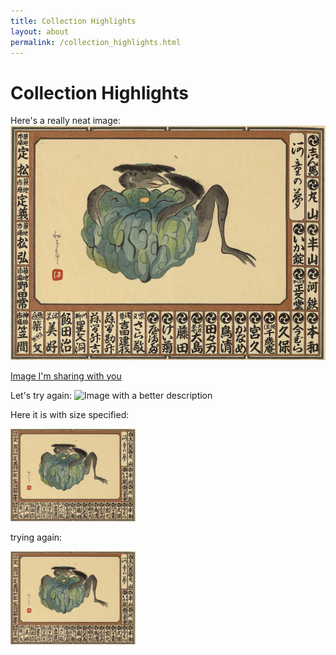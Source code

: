 ```yaml
---
title: Collection Highlights
layout: about
permalink: /collection_highlights.html
---
```



# Collection Highlights

Here's a really neat image:
![Image I'm sharing with you](/objects/coll001.jpeg)

[Image I'm sharing with you](/objects/coll001.jpeg)

Let's try again:
![Image with a better description]("https://github.com/gabrielesh/yokai-senjafuda-01/blob/main/objects/coll001.jpeg")


Here it is with size specified:

<img src="/objects/coll001.jpeg" alt="first image in collection" width="200"/>

trying again:

<img src="https://github.com/gabrielesh/yokai-senjafuda-01/blob/main/objects/coll001.jpeg" alt="first image in collection" width="200"/>
